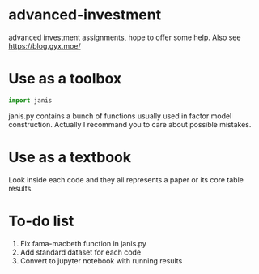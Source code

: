 # advanced-investment
advanced investment assignments, hope to offer some help.  Also see https://blog.gyx.moe/
# Use as a toolbox

```python
import janis
```

janis.py contains a bunch of functions usually used in factor model construction. Actually I recommand you to care about possible mistakes.
# Use as a textbook
Look inside each code and they all represents a paper or its core table results.
# To-do list
1. Fix fama-macbeth function in janis.py
1. Add standard dataset for each code
1. Convert to jupyter notebook with running results
